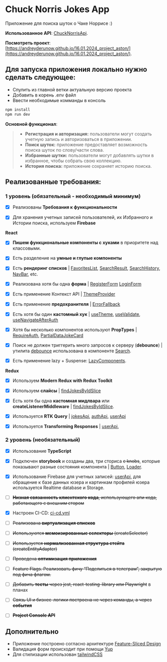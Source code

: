 # Chuck Norris Jokes App

Приложение для поиска шуток о Чаке Норрисе :)

**Использованное API**: [ChuckNorrisApi](https://api.chucknorris.io/).

**Посмотреть проект**: [https://andreyderunow.github.io/16.01.2024_project_aston/](https://andreyderunow.github.io/16.01.2024_project_aston/).

## Для запуска приложения локально нужно сделать следующее:

- Спулить из главной ветки актуальную версию проекта
- Добавить в корень .env файл
- Ввести необходимые комманды в консоль

```javascript
npm install
npm run dev
```

**Основной функционал**:

> - **Регистрация и авторизация:** пользователи могут создать учетную запись и авторизоваться в приложении.
> - **Поиск шуток:** приложение предоставляет возможность поиска шуток по слову/части слова.
> - **Избранные шутки:** пользователи могут добавлять шутки в избранное, чтобы собрать свою коллекцию.
> - **История поиска:** приложение сохраняет историю поиска.

## Реализованные требования:

### **1 уровень (обязательный - необходимый минимум)**

- [x] Реализованы **Требования к функциональности**

- [x] Для хранения учетных записей пользователей, их Избранного и Истории поиска, используем **Firebase**

**React**

- [x] **Пишем функциональные компоненты c хуками** в приоритете над классовыми.
- [x] Есть разделение на **умные и глупые компоненты**

- [x] Есть **рендеринг списков** |
      [FavoritesList](https://github.com/AndreyDerunow/16.01.2024_project_aston/blob/main/src/widgets/favoritesList/favoritesList.tsx),
      [SearchResult](https://github.com/AndreyDerunow/16.01.2024_project_aston/blob/main/src/widgets/searchResults/searchResults.tsx),
      [SearchHistory](https://github.com/AndreyDerunow/16.01.2024_project_aston/blob/main/src/widgets/searchHistory/searchHistory.tsx),
      [NavBar](https://github.com/AndreyDerunow/16.01.2024_project_aston/blob/main/src/features/nav/navBar.tsx),
      etc.

- [x] Реализована хотя бы одна **форма** |
      [RegisterForm](https://github.com/AndreyDerunow/16.01.2024_project_aston/blob/main/src/widgets/registerForm/registerForm.tsx)
      [LoginForm](https://github.com/AndreyDerunow/16.01.2024_project_aston/blob/main/src/widgets/loginForm/loginForm.tsx)

- [x] Есть применение Контекст API |
      [ThemeProvider](https://github.com/AndreyDerunow/16.01.2024_project_aston/blob/main/src/app/hoc/themeProvider.tsx)

- [x] Есть применение **предохранителя** |
      [ErrorFallback](https://github.com/AndreyDerunow/16.01.2024_project_aston/blob/main/src/pages/Error/ErrorFallback.tsx)

- [x] Есть хотя бы один **кастомный хук** |
      [useTheme](https://github.com/AndreyDerunow/16.01.2024_project_aston/blob/main/src/shared/hooks/useTheme.ts),
      [useValidate](https://github.com/AndreyDerunow/16.01.2024_project_aston/blob/main/src/entities/auth/hooks/useValidate.ts),
      [useNavigateAfterAuth](https://github.com/AndreyDerunow/16.01.2024_project_aston/blob/main/src/entities/auth/hooks/useNavigateAfterAuth.ts)

- [x] Хотя бы несколько компонентов используют **PropTypes** |
      [RequireAuth](https://github.com/AndreyDerunow/16.01.2024_project_aston/blob/main/src/app/hoc/requireAuth.tsx),
      [PartialDataJokeCard](https://github.com/AndreyDerunow/16.01.2024_project_aston/blob/main/src/features/jokeCard/partialDataJokeCard.tsx)
- [x] Поиск не должен триггерить много запросов к серверу (**debounce**) |
      утилита [debounce](https://github.com/AndreyDerunow/16.01.2024_project_aston/blob/main/src/shared/utils/debounce.ts) использована в компоненте [Search](https://github.com/AndreyDerunow/16.01.2024_project_aston/blob/main/src/widgets/search/search.tsx).

- [x] Есть применение lazy + Suspense:
      [LazyComponents]([добавить](https://github.com/AndreyDerunow/16.01.2024_project_aston/blob/main/src/pages/LazyPagex.ts)).

**Redux**

- [x] Используем **Modern Redux with Redux Toolkit**
- [x] Используем **слайсы** |
      [findJokesByIdSlice](https://github.com/AndreyDerunow/16.01.2024_project_aston/blob/main/src/entities/Joke/api/slices/findJokesByIdSlice.ts)

- [x] Есть хотя бы одна **кастомная мидлвара** или **createListenerMiddleware** |
      [findJokesByIdSlice](https://github.com/AndreyDerunow/16.01.2024_project_aston/blob/main/src/entities/Joke/api/slices/findJokesByIdSlice.ts). 

- [x] Используется **RTK Query** |
      [jokesApi](https://github.com/AndreyDerunow/16.01.2024_project_aston/blob/main/src/entities/Joke/api/services/jokesApi.ts),
      [authApi](https://github.com/AndreyDerunow/16.01.2024_project_aston/blob/main/src/entities/auth/api/services/authApi.ts),
      [userApi](https://github.com/AndreyDerunow/16.01.2024_project_aston/blob/main/src/entities/User/api/userApi.ts)

- [x] Используется **Transforming Responses** |
      [userApi](https://github.com/AndreyDerunow/16.01.2024_project_aston/blob/main/src/entities/User/api/userApi.ts),

### **2 уровень (необязательный)**

- [x] Использование **TypeScript**
- [x] Подключен **storybook** и созданы два, три сториса ~~с knobs~~, которые показывают разные состояния компонента |
     [Button](https://github.com/AndreyDerunow/16.01.2024_project_aston/blob/main/src/shared/components/button/button.stories.tsx),
     [Loader](https://github.com/AndreyDerunow/16.01.2024_project_aston/blob/main/src/shared/components/loader/loader.stories.tsx).

- [x] Использование Firebase для учетных записей:
      [userApi](https://github.com/AndreyDerunow/16.01.2024_project_aston/blob/main/src/entities/User/api/userApi.ts), для обращение к базе данных юзера и картинкам профилей юзера используется Realtime database и Storage.

- [ ] ~~**Низная связанность клиентского кода**, использующего апи кода, работающего с внешним стором~~

- [x] Настроен CI-CD: [ci-cd.yml](https://github.com/AndreyDerunow/16.01.2024_project_aston/blob/main/.github/workflows/ci-cd.yml)

- [ ] ~~Реализована **виртуализация списков**~~

- [ ] ~~Используются **мемоизированные селекторы** (createSelector)~~
- [ ] ~~Используется **нормализованная структура стейта** (createEntityAdapter)~~
- [ ] ~~Проведена **оптимизация приложения**~~

- [ ] ~~Feature Flags. Реализовать фичу “Поделиться в телеграм”, закрытую под фича флагом.~~

- [ ] ~~Добавить **тесты** через jest, react-testing-library или Playwright~~
      в планах

- [ ] ~~Связь UI и бизнес-логики построена не через команды, а через **события**~~
- [ ] ~~**Project Console API**~~

## **Дополнительно**

- Приложение построено согласно архитектуре [Feature-Sliced Design](https://feature-sliced.design/ru/)
- Валидация форм происходит при помощи [Yup](https://www.npmjs.com/package/yup)
- Для стилизации использован [tailwindCSS](https://tailwindcss.com/)

